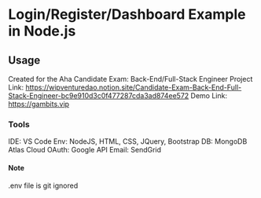 # Login/Register/Dashboard Example in Node.js

## Usage
Created for the Aha Candidate Exam: Back-End/Full-Stack Engineer
Project Link: https://wipventuredao.notion.site/Candidate-Exam-Back-End-Full-Stack-Engineer-bc9e910d3c0f477287cda3ad874ee572
Demo Link: https://gambits.vip

### Tools
IDE: VS Code
Env: NodeJS, HTML, CSS, JQuery, Bootstrap
DB: MongoDB Atlas Cloud
OAuth: Google API
Email: SendGrid

#### Note
.env file is git ignored